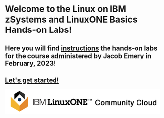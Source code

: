 # Welcome to the Linux on IBM zSystems and LinuxONE Basics Hands-on Labs!
## Here you will find [instructions](./instructions/) the hands-on labs for the course administered by Jacob Emery in February, 2023! 

## [Let's get started!](./instructions/1_register.md)

![community-cloud](./images/community-cloud.png)
